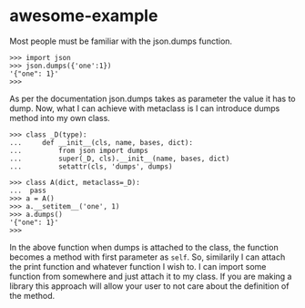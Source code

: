 # awesome-example


Most people must be familiar with the json.dumps function. 

```
>>> import json
>>> json.dumps({'one':1})
'{"one": 1}'
>>> 

```
As per the documentation json.dumps takes as parameter the value it has to dump.
Now, what I can achieve with metaclass is I can introduce dumps method into my own class. 

```
>>> class _D(type):
...     def __init__(cls, name, bases, dict):
...         from json import dumps 
...         super(_D, cls).__init__(name, bases, dict)
...         setattr(cls, 'dumps', dumps)

>>> class A(dict, metaclass=_D):
...  pass
>>> a = A()
>>> a.__setitem__('one', 1)
>>> a.dumps()
'{"one": 1}'
>>> 

```

In the above function when dumps is attached to the class, the function becomes a method with first parameter as `self`. So, similarily I can attach the print function and whatever function I wish to. I can import some function from somewhere and just attach it to my class. If you are making a library this approach will allow your user to not care about the definition of the method. 
